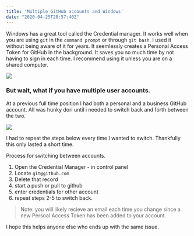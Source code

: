 ```yaml
---
title: 'Multiple GitHub accounts and Windows'
date: "2020-04-25T20:57:40Z"
---
```



Windows has a great tool called the Credential manager. It works well when you are using `git` in the `command prompt` or through `git bash`. I used it without being aware of it for years. It seemlessly creates a Personal Access Token for GitHub in the background. It saves you so much time by not having to sign in each time. I recommend using it unless you are on a shared computer.

![](https://media.giphy.com/media/toXKzaJP3WIgM/source.gif)

### But wait, what if you have multiple user accounts.


At a previous full time position I had both a personal and a business GitHub account. All was hunky dori until i needed to switch back and forth between the two.

![](https://media.giphy.com/media/UZ12sB7FMkjG8/giphy.gif)

I had to repeat the steps below every time I wanted to switch. Thankfully this only lasted a short time.

Process for switching between accounts.

1. Open the Credential Manager - in control panel
2. Locate `git@github.com`
3. Delete that record
4. start a push or pull to github
5. enter credentials for other account
6. repeat steps 2-5 to switch back.

> Note: you will likely recieve an email each time you change since a new Persoal Access Token has been added to your account.

I hope this helps anyone else who ends up with the same issue.
